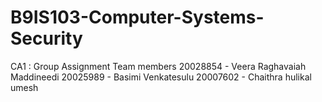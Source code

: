 # B9IS103-Computer-Systems-Security
CA1 : Group Assignment
Team members
20028854 - Veera Raghavaiah Maddineedi
20025989 - Basimi Venkatesulu
20007602 - Chaithra hulikal umesh